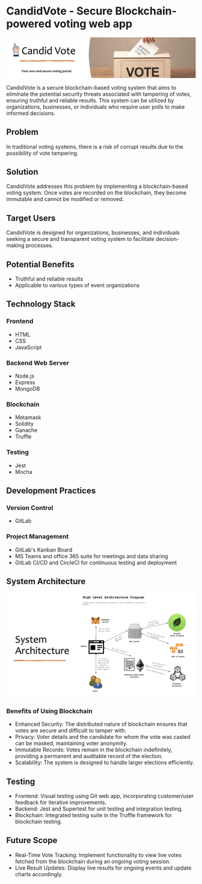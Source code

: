 # CandidVote - Secure Blockchain-powered voting web app

![CandidVote](https://github.com/iamhwkchn/candidvote/blob/master/images/candidvote.png)

CandidVote is a secure blockchain-based voting system that aims to eliminate the potential security threats associated with tampering of votes, ensuring truthful and reliable results. This system can be utilized by organizations, businesses, or individuals who require user polls to make informed decisions.

## Problem
In traditional voting systems, there is a risk of corrupt results due to the possibility of vote tampering.

## Solution
CandidVote addresses this problem by implementing a blockchain-based voting system. Once votes are recorded on the blockchain, they become immutable and cannot be modified or removed.

## Target Users
CandidVote is designed for organizations, businesses, and individuals seeking a secure and transparent voting system to facilitate decision-making processes.

## Potential Benefits
- Truthful and reliable results
- Applicable to various types of event organizations

## Technology Stack

### Frontend
- HTML
- CSS
- JavaScript

### Backend Web Server
- Node.js
- Express
- MongoDB

### Blockchain
- Metamask
- Solidity
- Ganache
- Truffle

### Testing
- Jest
- Mocha

## Development Practices

### Version Control
- GitLab

### Project Management
- GitLab's Kanban Board
- MS Teams and office 365 suite for meetings and data sharing
- GitLab CI/CD and CircleCI for continuous testing and deployment

## System Architecture

<img src="https://github.com/iamhwkchn/candidvote/blob/master/images/sys_arc.png">

### Benefits of Using Blockchain

- Enhanced Security: The distributed nature of blockchain ensures that votes are secure and difficult to tamper with.
- Privacy: Voter details and the candidate for whom the vote was casted can be masked, maintaining voter anonymity.
- Immutable Records: Votes remain in the blockchain indefinitely, providing a permanent and auditable record of the election.
- Scalability: The system is designed to handle larger elections efficiently.

## Testing

- Frontend: Visual testing using Git web app, incorporating customer/user feedback for iterative improvements.
- Backend: Jest and Supertest for unit testing and integration testing.
- Blockchain: Integrated testing suite in the Truffle framework for blockchain testing.

## Future Scope

- Real-Time Vote Tracking: Implement functionality to view live votes fetched from the blockchain during an ongoing voting session.
- Live Result Updates: Display live results for ongoing events and update charts accordingly.


